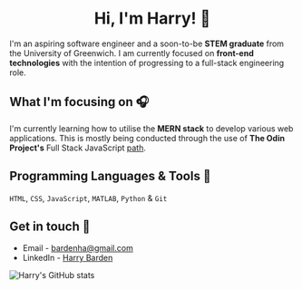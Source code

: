 <h1 align="center">Hi, I'm Harry! 👋 </h1>

I'm an aspiring software engineer and a soon-to-be **STEM graduate** from the University of Greenwich. I am currently focused on **front-end technologies** with the intention of progressing to a full-stack engineering role.
## What I'm focusing on 🎧

I'm currently learning how to utilise the **MERN stack** to develop various web applications. This is mostly being conducted through the use of **The Odin Project's** Full Stack JavaScript <a href="https://www.theodinproject.com/paths/full-stack-javascript" target="_blank">path</a>.

## Programming Languages & Tools 🔧
`HTML`, `CSS`, `JavaScript`, `MATLAB`, `Python` & `Git`

## Get in touch 💬
- Email - bardenha@gmail.com
- LinkedIn - <a href="https://www.linkedin.com/in/harry-barden/" target="_blank">Harry Barden</a>

![Harry's GitHub stats](https://github-readme-stats.vercel.app/api?username=bardenHa&hide=stars&show_icons=true&theme=algolia)
